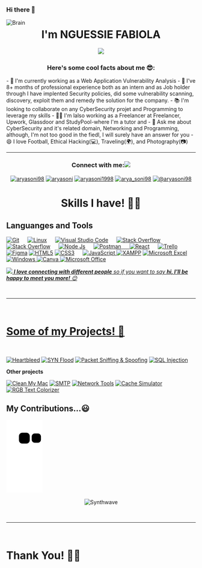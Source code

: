 ### Hi there 👋

<img align="left" alt="Brain" width="300" src="https://media3.giphy.com/media/RDZo7znAdn2u7sAcWH/giphy.gif?cid=ecf05e474i7azbvu8v561wmq6x2w1ob6bfkhw24zqm6ac6lh&rid=giphy.gif&ct=g">

<h1 align="center">I'm NGUESSIE FABIOLA</h1>
<p align="center">
  <a src="https://github.com/DenverCoder1/readme-typing-svg"><img src="https://readme-typing-svg.herokuapp.com?lines=Computer+Science+Student;Specialization+CyberSecurity;Competitive+CyberSecurity+Enthousiast;QuickDo+Hackathon+2022;Ethical%20|%20Hacking%20|Practitioner%20;Specialist%20on%20Web+Application+Pentest;Always%20learning%20new%20things&center=true&width=500&height=50"></a>
</p>

<h3 align="center"> Here's some cool facts about me 😎: </h3>
- 🔭 I'm currently working as a Web Application Vulnerability Analysis
- 🌱 I've 8+ months of professional experience both as an intern and as Job holder through I have implented Security policies, did some vulnerability scanning, discovery, exploit them and remedy the solution for the company.
- 📚 I'm looking to collaborate on any CyberSecurity projet and Programming to leverage my skills
- 👨‍💻 I'm lalso working as a Freelancer at Freelancer, Upwork, Glassdoor and StudyPool-where I'm a tutor and
- 💬 Ask me about CyberSecurity and it's related domain, Networking and Programming, although, I'm not too good in the fiedl, I will surely have an answer for you
- 😄 I love Football, Ethical Hacking(💻), Traveling(🌍), and Photography(📷)

<hr><h3 align="center">Connect with me:<img src='https://raw.githubusercontent.com/ShahriarShafin/ShahriarShafin/main/Assets/handshake.gif' width="60px"> </h3>
<p align="center">
<a href="https://twitter.com/fabionguessie" target="blank"><img align="center" src="https://cdn.jsdelivr.net/npm/simple-icons@3.0.1/icons/twitter.svg" alt="aryasoni98" height="30" width="40" /></a>
<a href="https://www.linkedin.com/in/nguessie-fabiola/" target="blank"><img align="center" src="https://cdn.jsdelivr.net/npm/simple-icons@3.0.1/icons/linkedin.svg" alt="aryasoni" height="30" width="40" /></a>
<a href="fabiolanguessie@gmail.com" target="blank"><img align="center" src="https://cdn.jsdelivr.net/npm/simple-icons@3.0.1/icons/gmail.svg" alt="aryasoni1998" height="30" width="40" /></a>
<a href="655867631" target="blank"><img align="center" src="https://cdn.jsdelivr.net/npm/simple-icons@3.0.1/icons/whatsapp.svg" alt="arya_soni98" height="30" width="40" /></a>
<a href="https://github.com/NGUESSIE-FABIOLA/" target="blank"><img align="center" src="https://cdn.jsdelivr.net/npm/simple-icons@3.0.1/icons/github.svg" alt="@aryasoni98" height="30" width="40" /></a>
</p>


<h1 align="center">Skills I have! 🤸‍♂</h1>

## Languanges and Tools

<p>
 <a href="#"><img alt="Git" src="https://img.shields.io/badge/Git-F05032?style=for-the-badge&logo=git&logoColor=white"></a>
   
    <a href="#"><img alt="Linux" src="https://img.shields.io/badge/Linux-FCC624?style=for-the-badge&logo=linux&logoColor=black"></a>
   
    <a href="#"><img alt="Visual Studio Code" src="https://img.shields.io/badge/Visual_Studio_Code-0078D4?style=for-the-badge&logo=visual%20studio%20code&logoColor=white"></a>
   
    <a href="#"><img alt="Stack Overflow" src="https://img.shields.io/badge/Stack_Overflow-FE7A16?style=for-the-badge&logo=stack-overflow&logoColor=white"></a>
 
    <a href="#"><img alt="Stack Overflow" src="https://img.shields.io/badge/github-000000?style=for-the-badge&logo=github&logoColor=white"></a>
     
    <a href="#"><img alt="Node Js" src="https://img.shields.io/badge/Node.js-000000?style=for-the-badge&logo=Node.js&logoColor=339933"></a>
      
    <a href="#"><img alt="Postman" src="https://img.shields.io/badge/Postman-FF6C37?style=for-the-badge&logo=Postman&logoColor=white">
      
    <a href="#"><img alt="React" src="https://img.shields.io/badge/React-232F3E?style=for-the-badge&logo=react&logoColor=61DAFB"></a>
     
    <a href="#"><img alt="Trello" src="https://img.shields.io/badge/Trello-0052CC?style=for-the-badge&logo=trello&logoColor=white"></a>
     
     <a href="#"><img alt="Figma" src="https://img.shields.io/badge/Figma-F24E1E?style=for-the-badge&logo=figma&logoColor=white"></a> <a href="#"><img alt="HTML5" src="https://img.shields.io/badge/html5-%23E34F26.svg?style=for-the-badge&logo=html5&logoColor=white"></a>  <a href="#"><img alt="CSS3" src="https://img.shields.io/badge/css3-%231572B6.svg?style=for-the-badge&logo=css3&logoColor=white"></a>
      <a href="#"><img alt="JavaScript" src="https://img.shields.io/badge/Javascript-FCC624?style=for-the-badge&logo=Javascript&logoColor=white"> </a> <a href="#"><img alt="XAMPP" src="https://img.shields.io/badge/Xampp-F37623?style=for-the-badge&logo=xampp&logoColor=white"></a>
</a> <a href="#"><img alt="Microsoft Excel" src="https://img.shields.io/badge/Microsoft_Excel-217346?style=for-the-badge&logo=microsoft-excel&logoColor=white"> </a> <a href="#"><img alt="Windows" src="https://img.shields.io/badge/Windows-0078D6?style=for-the-badge&logo=windows&logoColor=white"> <a href="#"><img alt="Canva" src="https://img.shields.io/badge/Canva-%2300C4CC.svg?style=for-the-badge&logo=Canva&logoColor=white">
<a href="#"><img alt="Microsoft Office" src="https://img.shields.io/badge/Microsoft_Office-D83B01?style=for-the-badge&logo=microsoft-office&logoColor=white">


<img src="https://media.giphy.com/media/LnQjpWaON8nhr21vNW/giphy.gif" width="60"> <em><b>I love connecting with different people</b> so if you want to say <b>hi, I'll be happy to meet you more!</b> 😊</em>

<Br>
<hr>
<Br>
<h1>Some of my Projects! 🎨</h1>
<Br>

[![Heartbleed](https://img.shields.io/badge/-🩸 Heartbleed-000000?style=flat)](https://github.com/adamalston/Heartbleed)
[![SYN Flood](https://img.shields.io/badge/-🌊  SYN Flood-000000?style=flat)](https://github.com/adamalston/SYN-Flood)
[![Packet Sniffing & Spoofing](https://img.shields.io/badge/-🗃️ Packet Sniffing & Spoofing-000000?style=flat)](https://github.com/adamalston/Packet-Sniffing-and-Spoofing)
[![SQL Injection](https://img.shields.io/badge/-💉  SQL Injection-000000?style=flat)](https://github.com/adamalston/SQL-Injection)


**Other projects**

[![Clean My Mac](https://img.shields.io/badge/-🧼  Clean My Mac-000000?style=flat)](https://github.com/adamalston/Clean-My-Mac)
[![SMTP](https://img.shields.io/badge/-📧  SMTP-000000?style=flat)](https://github.com/adamalston/SMTP)
[![Network Tools](https://img.shields.io/badge/-📡  Network Tools-000000?style=flat)](https://github.com/adamalston/Network-Tools)
[![Cache Simulator](https://img.shields.io/badge/-⛓️ Cache Simulator-000000?style=flat)](https://github.com/adamalston/CacheSimulator)
[![RGB Text Colorizer](https://img.shields.io/badge/-🌈  RGB Text Colorizer-000000?style=flat)](https://github.com/adamalston/rgbTextColorizer)

## My Contributions...😃

![snake gif](https://raw.githubusercontent.com/avinash-218/avinash-218/output/github-contribution-grid-snake.svg)

<p align="center"><img src="https://thumbs.gfycat.com/GoodnaturedFondGaur-size_restricted.gif" alt="Synthwave" height="300" width="500"></p>

<Br>
<hr>
<Br>
<h1>Thank You! 🤝🏻 </h1>
<Br>
